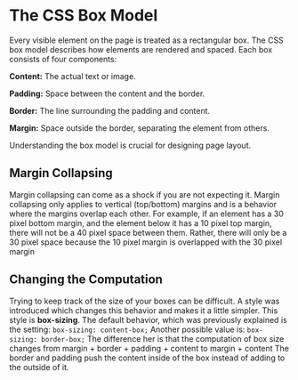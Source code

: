 # The CSS Box Model
Every visible element on the page is treated as a rectangular box.  The CSS box model describes how elements are rendered and spaced. Each box consists of four components:

**Content:** The actual text or image.

**Padding:** Space between the content and the border.

**Border:** The line surrounding the padding and content.

**Margin:** Space outside the border, separating the element from others.

Understanding the box model is crucial for designing page layout.

## Margin Collapsing
Margin collapsing can come as a shock if you are not expecting it.  Margin collapsing only applies to vertical (top/bottom) margins and is a behavior where the margins overlap each other.  For example, if an element has a 30 pixel bottom margin, and the element below it has a 10 pixel top margin, there will not be a 40 pixel space between them.  Rather, there will only be a 30 pixel space because the 10 pixel margin is overlapped with the 30 pixel margin

## Changing the Computation
Trying to keep track of the size of your boxes can be difficult.  A style was introduced which changes this behavior and makes it a little simpler.  This style is **box-sizing**.  The default behavior, which was previously explained is the setting:
` box-sizing: content-box; `
Another possible value is:
` box-sizing: border-box; `
The difference her is that the computation of box size changes from
margin + border + padding + content
to
margin + content
The border and padding push the content inside of the box instead of adding to the outside of it.